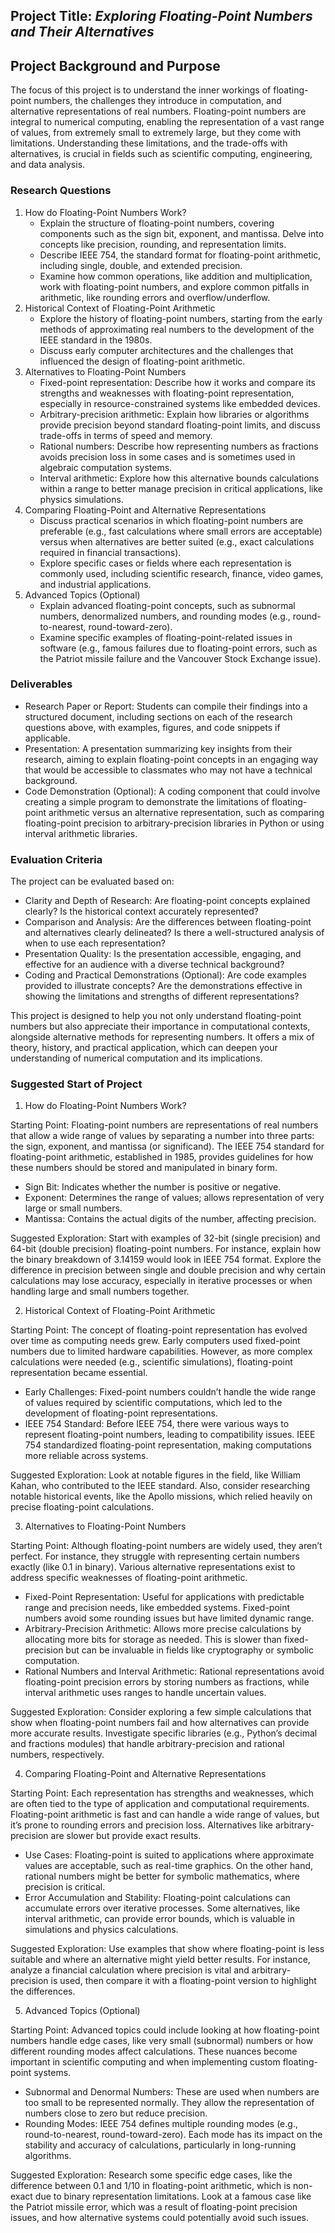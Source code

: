 
## Project Title: *Exploring Floating-Point Numbers and Their Alternatives*

## Project Background and Purpose

The focus of this project is to understand the inner workings of floating-point numbers, the challenges they introduce in computation, and alternative representations of real numbers. Floating-point numbers are integral to numerical computing, enabling the representation of a vast range of values, from extremely small to extremely large, but they come with limitations. Understanding these limitations, and the trade-offs with alternatives, is crucial in fields such as scientific computing, engineering, and data analysis.

### Research Questions

1.	How do Floating-Point Numbers Work?
	- Explain the structure of floating-point numbers, covering components such as the sign bit, exponent, and mantissa. Delve into concepts like precision, rounding, and representation limits.
	- Describe IEEE 754, the standard format for floating-point arithmetic, including single, double, and extended precision.
	- Examine how common operations, like addition and multiplication, work with floating-point numbers, and explore common pitfalls in arithmetic, like rounding errors and overflow/underflow.
2.	Historical Context of Floating-Point Arithmetic
	- Explore the history of floating-point numbers, starting from the early methods of approximating real numbers to the development of the IEEE standard in the 1980s.
	- Discuss early computer architectures and the challenges that influenced the design of floating-point arithmetic.
3.	Alternatives to Floating-Point Numbers
	- Fixed-point representation: Describe how it works and compare its strengths and weaknesses with floating-point representation, especially in resource-constrained systems like embedded devices.
	- Arbitrary-precision arithmetic: Explain how libraries or algorithms provide precision beyond standard floating-point limits, and discuss trade-offs in terms of speed and memory.
	- Rational numbers: Describe how representing numbers as fractions avoids precision loss in some cases and is sometimes used in algebraic computation systems.
	- Interval arithmetic: Explore how this alternative bounds calculations within a range to better manage precision in critical applications, like physics simulations.
4.	Comparing Floating-Point and Alternative Representations
	- Discuss practical scenarios in which floating-point numbers are preferable (e.g., fast calculations where small errors are acceptable) versus when alternatives are better suited (e.g., exact calculations required in financial transactions).
	- Explore specific cases or fields where each representation is commonly used, including scientific research, finance, video games, and industrial applications.
5.	Advanced Topics (Optional)
	- Explain advanced floating-point concepts, such as subnormal numbers, denormalized numbers, and rounding modes (e.g., round-to-nearest, round-toward-zero).
	- Examine specific examples of floating-point-related issues in software (e.g., famous failures due to floating-point errors, such as the Patriot missile failure and the Vancouver Stock Exchange issue).

### Deliverables

- Research Paper or Report: Students can compile their findings into a structured document, including sections on each of the research questions above, with examples, figures, and code snippets if applicable.
- Presentation: A presentation summarizing key insights from their research, aiming to explain floating-point concepts in an engaging way that would be accessible to classmates who may not have a technical background.
- Code Demonstration (Optional): A coding component that could involve creating a simple program to demonstrate the limitations of floating-point arithmetic versus an alternative representation, such as comparing floating-point precision to arbitrary-precision libraries in Python or using interval arithmetic libraries.


### Evaluation Criteria

The project can be evaluated based on:

- Clarity and Depth of Research: Are floating-point concepts explained clearly? Is the historical context accurately represented?
- Comparison and Analysis: Are the differences between floating-point and alternatives clearly delineated? Is there a well-structured analysis of when to use each representation?
- Presentation Quality: Is the presentation accessible, engaging, and effective for an audience with a diverse technical background?
- Coding and Practical Demonstrations (Optional): Are code examples provided to illustrate concepts? Are the demonstrations effective in showing the limitations and strengths of different representations?

This project is designed to help you not only understand floating-point numbers but also appreciate their importance in computational contexts, alongside alternative methods for representing numbers. It offers a mix of theory, history, and practical application, which can deepen your understanding of numerical computation and its implications.


### Suggested Start of Project


1. How do Floating-Point Numbers Work?

Starting Point: Floating-point numbers are representations of real numbers that allow a wide range of values by separating a number into three parts: the sign, exponent, and mantissa (or significand). The IEEE 754 standard for floating-point arithmetic, established in 1985, provides guidelines for how these numbers should be stored and manipulated in binary form.

- Sign Bit: Indicates whether the number is positive or negative.
- Exponent: Determines the range of values; allows representation of very large or small numbers.
- Mantissa: Contains the actual digits of the number, affecting precision.

Suggested Exploration: Start with examples of 32-bit (single precision) and 64-bit (double precision) floating-point numbers. For instance, explain how the binary breakdown of 3.14159 would look in IEEE 754 format. Explore the difference in precision between single and double precision and why certain calculations may lose accuracy, especially in iterative processes or when handling large and small numbers together.


2. Historical Context of Floating-Point Arithmetic

Starting Point: The concept of floating-point representation has evolved over time as computing needs grew. Early computers used fixed-point numbers due to limited hardware capabilities. However, as more complex calculations were needed (e.g., scientific simulations), floating-point representation became essential.

- Early Challenges: Fixed-point numbers couldn’t handle the wide range of values required by scientific computations, which led to the development of floating-point representations.
- IEEE 754 Standard: Before IEEE 754, there were various ways to represent floating-point numbers, leading to compatibility issues. IEEE 754 standardized floating-point representation, making computations more reliable across systems.

Suggested Exploration: Look at notable figures in the field, like William Kahan, who contributed to the IEEE standard. Also, consider researching notable historical events, like the Apollo missions, which relied heavily on precise floating-point calculations.


3. Alternatives to Floating-Point Numbers

Starting Point: Although floating-point numbers are widely used, they aren’t perfect. For instance, they struggle with representing certain numbers exactly (like 0.1 in binary). Various alternative representations exist to address specific weaknesses of floating-point arithmetic.

- Fixed-Point Representation: Useful for applications with predictable range and precision needs, like embedded systems. Fixed-point numbers avoid some rounding issues but have limited dynamic range.
- Arbitrary-Precision Arithmetic: Allows more precise calculations by allocating more bits for storage as needed. This is slower than fixed-precision but can be invaluable in fields like cryptography or symbolic computation.
- Rational Numbers and Interval Arithmetic: Rational representations avoid floating-point precision errors by storing numbers as fractions, while interval arithmetic uses ranges to handle uncertain values.

Suggested Exploration: Consider exploring a few simple calculations that show when floating-point numbers fail and how alternatives can provide more accurate results. Investigate specific libraries (e.g., Python’s decimal and fractions modules) that handle arbitrary-precision and rational numbers, respectively.


4. Comparing Floating-Point and Alternative Representations

Starting Point: Each representation has strengths and weaknesses, which are often tied to the type of application and computational requirements. Floating-point arithmetic is fast and can handle a wide range of values, but it’s prone to rounding errors and precision loss. Alternatives like arbitrary-precision are slower but provide exact results.

- Use Cases: Floating-point is suited to applications where approximate values are acceptable, such as real-time graphics. On the other hand, rational numbers might be better for symbolic mathematics, where precision is critical.
- Error Accumulation and Stability: Floating-point calculations can accumulate errors over iterative processes. Some alternatives, like interval arithmetic, can provide error bounds, which is valuable in simulations and physics calculations.

Suggested Exploration: Use examples that show where floating-point is less suitable and where an alternative might yield better results. For instance, analyze a financial calculation where precision is vital and arbitrary-precision is used, then compare it with a floating-point version to highlight the differences.


5. Advanced Topics (Optional)

Starting Point: Advanced topics could include looking at how floating-point numbers handle edge cases, like very small (subnormal) numbers or how different rounding modes affect calculations. These nuances become important in scientific computing and when implementing custom floating-point systems.

- Subnormal and Denormal Numbers: These are used when numbers are too small to be represented normally. They allow the representation of numbers close to zero but reduce precision.
- Rounding Modes: IEEE 754 defines multiple rounding modes (e.g., round-to-nearest, round-toward-zero). Each mode has its impact on the stability and accuracy of calculations, particularly in long-running algorithms.

Suggested Exploration: Research some specific edge cases, like the difference between 0.1 and 1/10 in floating-point arithmetic, which is non-exact due to binary representation limitations. Look at a famous case like the Patriot missile error, which was a result of floating-point precision issues, and how alternative systems could potentially avoid such issues.

